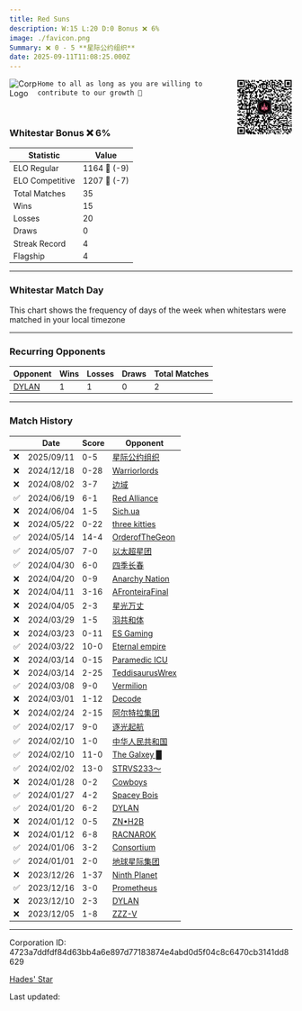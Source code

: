```yaml
---
title: ​Red Suns
description: W:15 L:20 D:0 Bonus ❌ 6%
image: ./favicon.png
Summary: ❌ 0 - 5 **星际公约组织**
date: 2025-09-11T11:08:25.000Z
---
```

<head>
<link rel="icon" type="image/x-icon" href="./favicon.ico">
</head>
<img align="left" width="50" height="50" src="./favicon.ico" alt="Corp Logo"><img align="right" width="100" height="100" src="./qr.png" alt="QR Code">

```
Home to all as long as you are willing to contribute to our growth 🤝
```
<br>

### Whitestar Bonus ❌ 6%

| Statistic | Value |
| --- | --- |
| ELO Regular | 1164 🔻  (-9)|
| ELO Competitive | 1207 🔻  (-7)|
| Total Matches | 35 |
| Wins | 15 |
| Losses | 20 |
| Draws | 0 |
| Streak Record | 4 |
| Flagship | 4 |

---

### Whitestar Match Day

This chart shows the frequency of days of the week when whitestars were matched in your local timezone

<!-- Load Chart.js from jsDelivr CDN -->
<script src="https://cdn.jsdelivr.net/npm/chart.js@4.0.1"></script>

<!-- Create a canvas element where the chart will be rendered -->
<canvas id="myChart" width="400" height="200"></canvas>

<!-- JavaScript code to render the bar chart -->
<script>
    document.addEventListener("DOMContentLoaded", function() {
        // Ensure scanTime is an array; if empty, handle accordingly
        let timestamps = [1757156905,1734129434,1722187785,1718388587,1717107668,1715923902,1715296394,1714665506,1714058645,1713150592,1712407807,1711844713,1711278309,1710747107,1710698408,1709996503,1709990492,1709446939,1708856787,1708305387,1707720907,1707108785,1707093462,1706450359,1705974351,1705922957,1705336055,1704658105,1704655399,1704132500,1703644458,1703155298,1702301171,1701789936,1701336423];

        const fontColor = 'rgba(64, 128, 160, 1)';

        // Function to convert Unix timestamps to day of the week (0=Sunday, 6=Saturday)
        function getDayOfWeek(timestamp) {
            return new Date(timestamp * 1000).getDay();
        }

        // Initialize an array to count occurrences for each day of the week
        let dayCounts = [0, 0, 0, 0, 0, 0, 0];

        // Populate the dayCounts array based on the scanTime data
        timestamps.forEach(ts => {
            let dayOfWeek = getDayOfWeek(ts);
            dayCounts[dayOfWeek]++;
        });

        // Chart.js configuration for the bar chart
        const data = {
            labels: ['Sunday', 'Monday', 'Tuesday', 'Wednesday', 'Thursday', 'Friday', 'Saturday'],
            datasets: [{
                data: dayCounts,
                backgroundColor: [
                    'rgba(0, 191, 255, 0.2)',   // Deep Sky Blue (Sunday)
                    'rgba(135, 206, 250, 0.2)', // Light Sky Blue (Monday)
                    'rgba(173, 216, 230, 0.2)', // Light Blue (Tuesday)
                    'rgba(214, 236, 243, 0.2)', // Custom light blue (Wednesday)
                    'rgba(173, 216, 230, 0.2)', // Light Blue (Thursday)
                    'rgba(135, 206, 250, 0.2)', // Light Sky Blue (Friday)
                    'rgba(0, 191, 255, 0.2)'    // Deep Sky Blue (Saturday)
                ],
                borderColor: [
                    'rgba(0, 191, 255, 1)',
                    'rgba(135, 206, 250, 1)',
                    'rgba(173, 216, 230, 1)',
                    'rgba(214, 236, 243, 1)',
                    'rgba(173, 216, 230, 1)',
                    'rgba(135, 206, 250, 1)',
                    'rgba(0, 191, 255, 1)'
                ],
                borderWidth: 1,
                minBarLength: 5
            }]
        };

        const config = {
            type: 'bar',
            data: data,
            options: {
                scales: {
                    y: {
                        beginAtZero: true,
                        ticks: {
                            stepSize: 1,
                            color: fontColor
                        },
                        grid: {
                            color: 'rgba(255, 255, 255, 0.2)'
                        }
                    },
                    x: {
                        ticks: {
                            color: fontColor
                        },
                        grid: {
                            display: false 
                        }
                    }
                },
                plugins: {
                    legend: {
                        display: false
                    }
                }
            }
        };

        // Render the chart
        const ctx = document.getElementById('myChart').getContext('2d');
        const myChart = new Chart(ctx, config);
    });
</script>
    
---
### Recurring Opponents

| Opponent | Wins | Losses | Draws | Total Matches |
| --- | --- | --- | --- | --- |
| [DYLAN](https://ws.tsl.rocks/corp/4c92ec3582be074db571dc198baad7b31951427215e09c4b95a597895406c6a3/) | 1 | 1 | 0 | 2 |

---
### Match History

|  | Date | Score | Opponent |
| --- | --- | --- | --- |
| ❌ | 2025/09/11 | 0-5 | [星际公约组织](https://ws.tsl.rocks/corp/72e8750bccc297a8a97c53745622d1acc8a59cc5cb7618e58ce5bb12f98849d0/) |
| ❌ | 2024/12/18 | 0-28 | [Warriorlords](https://ws.tsl.rocks/corp/a78c29b9e1c9f793205ba10d796dcabc114ef43d86f0bd34a43a56dc6da768aa/) |
| ❌ | 2024/08/02 | 3-7 | [边域](https://ws.tsl.rocks/corp/b982530486b86a4944af4474183f3fa6aca9db7a2a4195c018930f68d6ede865/) |
| ✅ | 2024/06/19 | 6-1 | [Red Alliance](https://ws.tsl.rocks/corp/72789009cc9ae3283afaad2d17fcfbd83e52175a6d6e4ec1a7161ef38645b0d8/) |
| ❌ | 2024/06/04 | 1-5 | [Sich\.ua](https://ws.tsl.rocks/corp/9fcd6d7c4fe7f8e39acf48585dfe9c6d3d14edc7781fe8caf85618b3e98c685d/) |
| ❌ | 2024/05/22 | 0-22 | [three kitties](https://ws.tsl.rocks/corp/04ae72b5736fbdc80a2fe9e4c2baaad3258a1e0ef0acc8122295fb64d6b3d292/) |
| ✅ | 2024/05/14 | 14-4 | [OrderofTheGeon](https://ws.tsl.rocks/corp/85f6a14e4f7488eb8134ea422522636da92d121d81297b3018e1e69fac907762/) |
| ✅ | 2024/05/07 | 7-0 | [以太超星团](https://ws.tsl.rocks/corp/327addf616128dc5b01013e29e850c76d22ae27af199bcc6bba3b92cee7818ae/) |
| ✅ | 2024/04/30 | 6-0 | [四季长春](https://ws.tsl.rocks/corp/cf0b11914dc18d8e669592ecfe191f115c4e5fdba09d130d260bb625b36a3179/) |
| ❌ | 2024/04/20 | 0-9 | [Anarchy Nation](https://ws.tsl.rocks/corp/9c456dbf32e22070620021bf0bea4d2ab9deb0ac7ad4be06a4067a9ced5f2f5b/) |
| ❌ | 2024/04/11 | 3-16 | [AFronteiraFinal](https://ws.tsl.rocks/corp/f0c64a4babe1fb017902406f1f331c63129409bccfba868cadc10cf1d064b9d4/) |
| ❌ | 2024/04/05 | 2-3 | [星光万丈](https://ws.tsl.rocks/corp/92ad2a305a74e168b57771140461b4d226e1e8cac17b4f77027d5a67ead5fa1d/) |
| ❌ | 2024/03/29 | 1-5 | [羽共和体](https://ws.tsl.rocks/corp/61b6e0502a087307a2ecf50e5d84f6123ad19984dc5790c997f16a676213aa7e/) |
| ❌ | 2024/03/23 | 0-11 | [ES Gaming](https://ws.tsl.rocks/corp/1bbc4390e9fa60fe312b23c8fa8d8f9eb499307607a4c3304e33bd05bd58f981/) |
| ✅ | 2024/03/22 | 10-0 | [Eternal empire](https://ws.tsl.rocks/corp/c710661fec52581acc50c1f8a96dfb2dc3e582cf877080c41714526c98cd7193/) |
| ❌ | 2024/03/14 | 0-15 | [Paramedic ICU](https://ws.tsl.rocks/corp/2b046351c951cf9e05492ee383c44783b21c628831f51b1a04c9e5404b9b9fa3/) |
| ❌ | 2024/03/14 | 2-25 | [TeddisaurusWrex](https://ws.tsl.rocks/corp/88f37fd0ab1f14c7e06af4173800167f8d1f5db4022c1cd42637da431140ef7a/) |
| ✅ | 2024/03/08 | 9-0 | [Vermilion](https://ws.tsl.rocks/corp/1a96e18d1c38ae2d619ce1659e51ddb1b075c87733cacc178f09b8abc52efd89/) |
| ❌ | 2024/03/01 | 1-12 | [Decode](https://ws.tsl.rocks/corp/848408d1ee1a3c08302a936241ea5cbe170cb66dc343d3339ed3ae4baeb82e57/) |
| ❌ | 2024/02/24 | 2-15 | [阿尔特拉集团](https://ws.tsl.rocks/corp/b44d9d872fc500197dc86de9d5038463acd771333da46a48b5b55cd33baea1cf/) |
| ✅ | 2024/02/17 | 9-0 | [逐光起航](https://ws.tsl.rocks/corp/e6bb076aa209101b5fa1cbc40a614c241d71ab5eca143c733b81aed6302455e8/) |
| ✅ | 2024/02/10 | 1-0 | [中华人民共和国](https://ws.tsl.rocks/corp/ab0082c93c1e794e28a2fa7200079d42ee3bbc96a1aa1cc322cf1ad12404867c/) |
| ✅ | 2024/02/10 | 11-0 | [The Galxey █](https://ws.tsl.rocks/corp/d52cda2701dd013db91403bab0ff5972e0d9f3a13f842daf8d633025835a6b19/) |
| ✅ | 2024/02/02 | 13-0 | [STRVS233～](https://ws.tsl.rocks/corp/727f6b88132c5850b1ef7ad02101bab3f97fc5dd191307dffca64181bf41e614/) |
| ❌ | 2024/01/28 | 0-2 | [Cowboys](https://ws.tsl.rocks/corp/f461f65e85a43e0b855a525f6995505fc1cc5ae6f85be50470c9dacbb955fc21/) |
| ✅ | 2024/01/27 | 4-2 | [Spacey Bois](https://ws.tsl.rocks/corp/101cbb78dd4a183b76f993a196783666ce03ef19f7b15add41f4608c5082ade5/) |
| ✅ | 2024/01/20 | 6-2 | [DYLAN](https://ws.tsl.rocks/corp/4c92ec3582be074db571dc198baad7b31951427215e09c4b95a597895406c6a3/) |
| ❌ | 2024/01/12 | 0-5 | [ZN•H2B](https://ws.tsl.rocks/corp/2db26f485dd1e772b0bf13ef6db7eb053b37270ef1e24804ebc12472adb0708d/) |
| ❌ | 2024/01/12 | 6-8 | [RACNAROK](https://ws.tsl.rocks/corp/925ee28e565a662efccf71b5762e6a40b9eacdff2237454dc0e5aa1dcbd44294/) |
| ✅ | 2024/01/06 | 3-2 | [Consortium](https://ws.tsl.rocks/corp/2d28d460f549084fa8f440de8a4da35728d64c0bb2f1a8ac30e07282c5210d89/) |
| ✅ | 2024/01/01 | 2-0 | [地球星际集团](https://ws.tsl.rocks/corp/05094116a999d8e077c5e53dc2241a870c7dc2e68e016455c606ada0dcb40b62/) |
| ❌ | 2023/12/26 | 1-37 | [Ninth Planet](https://ws.tsl.rocks/corp/53297ed66c8c326d4cb4eebdee55172d3d64f122addd5d916b314f4ab557e21a/) |
| ✅ | 2023/12/16 | 3-0 | [Prometheus](https://ws.tsl.rocks/corp/b8bbef86e5b1f72bf9c827f0497871ab0363769ac4fef563fd56f96ac88c85a6/) |
| ❌ | 2023/12/10 | 2-3 | [DYLAN](https://ws.tsl.rocks/corp/4c92ec3582be074db571dc198baad7b31951427215e09c4b95a597895406c6a3/) |
| ❌ | 2023/12/05 | 1-8 | [ZZZ\-V](https://ws.tsl.rocks/corp/9e6f878b03a3ca661f5eafaa5af01e7887971828fb622693b1a9704cec4f2403/) |

---
Corporation ID: 4723a7ddfdf84d63bb4a6e897d77183874e4abd0d5f04c8c6470cb3141dd8629

[Hades' Star](https://www.hadesstar.com)
<script src="/assets/localtime.js"></script>
<div>
  Last updated: <span class="last-updated-date" data-unix-time="1757588905"></span>
</div>